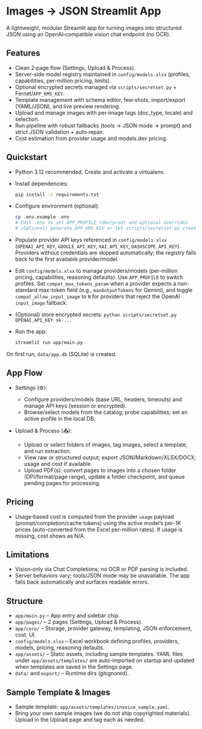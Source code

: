 # Images → JSON Streamlit App

A lightweight, modular Streamlit app for turning images into structured JSON using an OpenAI‑compatible vision chat endpoint (no OCR).

## Features

- Clean 2‑page flow (Settings, Upload & Process).
- Server-side model registry maintained in `config/models.xlsx` (profiles, capabilities, per-million pricing, limits).
- Optional encrypted secrets managed via `scripts/secretset.py` + Fernet/`APP_KMS_KEY`.
- Template management with schema editor, few‑shots, import/export (YAML/JSON), and live preview rendering.
- Upload and manage images with per‑image tags (doc_type, locale) and selection.
- Run pipeline with robust fallbacks (tools → JSON mode → prompt) and strict JSON validation + auto‑repair.
- Cost estimation from provider usage and models.dev pricing.

## Quickstart

- Python 3.12 recommended. Create and activate a virtualenv.
- Install dependencies:

  ```bash
  pip install -r requirements.txt
  ```

- Configure environment (optional):

  ```bash
  cp .env.example .env
  # Edit .env to set APP_PROFILE (dev/prod) and optional overrides
  # (Optional) generate APP_KMS_KEY or let scripts/secretset.py create data/kms.key
  ```

- Populate provider API keys referenced in `config/models.xlsx` (`OPENAI_API_KEY`, `GOOGLE_API_KEY`, `XAI_API_KEY`, `DASHSCOPE_API_KEY`). Providers without credentials are skipped automatically; the registry falls back to the first available provider/model.

- Edit `config/models.xlsx` to manage providers/models (per-million pricing, capabilities, reasoning defaults). Use `APP_PROFILE` to switch profiles. Set `compat_max_tokens_param` when a provider expects a non-standard max-token field (e.g., `maxOutputTokens` for Gemini), and toggle `compat_allow_input_image` to `N` for providers that reject the OpenAI `input_image` fallback.
- (Optional) store encrypted secrets: `python scripts/secretset.py OPENAI_API_KEY sk-...`

- Run the app:

  ```bash
  streamlit run app/main.py
  ```

On first run, `data/app.db` (SQLite) is created.

## App Flow

- Settings (⚙):
  - Configure providers/models (base URL, headers, timeouts) and manage API keys (session or encrypted).
  - Browse/select models from the catalog; probe capabilities; set an active profile in the local DB.

- Upload & Process (📤):
  - Upload or select folders of images, tag images, select a template, and run extraction.
  - View raw or structured output; export JSON/Markdown/XLSX/DOCX; usage and cost if available.
  - Upload PDF(s): convert pages to images into a chosen folder (DPI/format/page range), update a folder checkpoint, and queue pending pages for processing.

## Pricing

- Usage‑based cost is computed from the provider `usage` payload (prompt/completion/cache tokens) using the active model’s per-1K prices (auto-converted from the Excel per-million rates). If usage is missing, cost shows as N/A.

## Limitations

- Vision‑only via Chat Completions; no OCR or PDF parsing is included.
- Server behaviors vary; tools/JSON mode may be unavailable. The app falls back automatically and surfaces readable errors.

## Structure

- `app/main.py` – App entry and sidebar chip.
- `app/pages/` – 2 pages (Settings, Upload & Process).
- `app/core/` – Storage, provider gateway, templating, JSON enforcement, cost, UI.
- `config/models.xlsx` – Excel workbook defining profiles, providers, models, pricing, reasoning defaults.
- `app/assets/` – Static assets, including sample templates. YAML files under `app/assets/templates/` are auto-imported on startup and updated when templates are saved in the Settings page.
- `data/` and `export/` – Runtime dirs (gitignored).

## Sample Template & Images

- Sample template: `app/assets/templates/invoice_sample.yaml`.
- Bring your own sample images (we do not ship copyrighted materials). Upload in the Upload page and tag each as needed.
